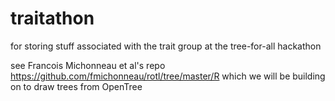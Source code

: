 traitathon
==========

for storing stuff associated with the trait group at the tree-for-all hackathon

see Francois Michonneau et al's repo https://github.com/fmichonneau/rotl/tree/master/R
which we will be building on to draw trees from OpenTree